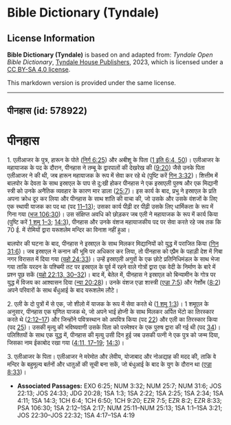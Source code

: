 # Bible Dictionary (Tyndale)

## License Information

**Bible Dictionary (Tyndale)** is based on and adapted from: _Tyndale Open Bible Dictionary_, [Tyndale House Publishers](https://tyndaleopenresources.com/), 2023, which is licensed under a [CC BY-SA 4.0 license](https://creativecommons.org/licenses/by-sa/4.0/legalcode.en).

This markdown version is provided under the same license.



--------------------------------

## पीनहास (id: 578922)

पीनहास
======

1\. एलीआजर के पुत्र, हारून के पोते ([निर्ग 6:25](https://ref.ly/Exod6:25)) और अबीशू के पिता ([1 इति 6:4, 50](https://ref.ly/1Chr6:4,1Chr6:50))। एलीआजर के महायाजक के पद के दौरान, पीनहास ने तम्बू के द्वारपालों की देखरेख की ([9:20](https://ref.ly/1Chr9:20)) जैसे उनके पिता एलीआजर ने की थी, जब हारून महायाजक के रूप में सेवा कर रहे थे (पुष्टि करें [गिन 3:32](https://ref.ly/Num3:32))। शित्तीम में बालपोर के देवता के साथ इस्राएल के पाप से दु:खी होकर पीनहास ने एक इस्राएली पुरुष और एक मिद्यानी स्त्री को उनके अनैतिक व्यवहार के कारण मार डाला ([25:7](https://ref.ly/Num25:7))। इस कार्य के बाद, प्रभु ने इस्राएल के प्रति अपना क्रोध दूर कर लिया और पीनहास के साथ शांति की वाचा की, जो उसके और उसके वंशजों के लिए एक स्थायी याजक का पद था (पद [11–13](https://ref.ly/Num25:11-Num25:13)); उसका कार्य पीढ़ी दर पीढ़ी उसके लिए धार्मिकता के रूप में गिना गया ([भज 106:30](https://ref.ly/Ps106:30))। उस संक्षिप्त अवधि को छोड़कर जब एली ने महायाजक के रूप में कार्य किया (पुष्टि करें [1 शमू 1–3](https://ref.ly/1Sam1:1-1Sam3:21); [14:3](https://ref.ly/1Sam14:3)), पीनहास और उनके वंशज महायाजकीय पद पर सेवा करते रहे जब तक कि 70 ई. में रोमियों द्वारा यरूशलेम मन्दिर का विनाश नहीं हुआ।

बालपोर की घटना के बाद, पीनहास ने इस्राएल के साथ मिलकर मिद्यानियों को युद्ध में पराजित किया ([गिन 31:6](https://ref.ly/Num31:6))। जब इस्राएल ने कनान की भूमि पर अधिकार कर लिया, तो पीनहास को एप्रैम के पहाड़ी देश में गिबा नगर विरासत में दिया गया ([यहो 24:33](https://ref.ly/Josh24:33))। उन्हें इस्राएली अगुवों के एक छोटे प्रतिनिधिमंडल के साथ भेजा गया ताकि यरदन के पश्चिमी तट पर इस्राएल के पूर्व में रहने वाले गोत्रों द्वारा एक वेदी के निर्माण के बारे में प्रश्न पूछ सकें ([यहो 22:13, 30–32](https://ref.ly/Josh22:13,Josh22:30-Josh22:32))। बाद में, बेतेल में, पीनहास ने इस्राएल को बिन्यामीन के गोत्र पर युद्ध में विजय का आश्वासन दिया ([न्या 20:28](https://ref.ly/Judg20:28))। उनके वंशज एज्रा शास्त्री ([एज्रा 7:5](https://ref.ly/Ezra7:5)) और गेर्शोम ([8:2](https://ref.ly/Ezra8:2)) अपने परिवारों के साथ बँधुआई के बाद यरूशलेम लौटे।

2\. एली के दो पुत्रों में से एक, जो शीलो में याजक के रूप में सेवा करते थे ([1 शमू 1:3](https://ref.ly/1Sam1:3))। 1 शमूएल के अनुसार, पीनहास एक घृणित याजक थे, जो अपने भाई होप्नी के साथ मिलकर अर्पित भेंटो का तिरस्कार करते थे ([2:12–17](https://ref.ly/1Sam2:12-1Sam2:17)) और जिन्होंने पवित्रस्थान को अपवित्र किया (पद [22](https://ref.ly/1Sam2:22)) और एली का तिरस्कार किया (पद [25](https://ref.ly/1Sam2:25))। उसकी मृत्यु की भविष्यवाणी उसके पिता को परमेश्वर के एक पुरुष द्वारा की गई थी (पद [34](https://ref.ly/1Sam2:34))। पलिश्तियों के साथ एक युद्ध में, पीनहास की मृत्यु उसी दिन हुई जब उसकी पत्नी ने एक पुत्र को जन्म दिया, जिसका नाम ईकाबोद रखा गया ([4:11, 17–19](https://ref.ly/1Sam4:11,1Sam4:17-1Sam4:19); [14:3](https://ref.ly/1Sam14:3))।

3\. एलीआजर के पिता। एलीआजर ने मरेमोत और लेवीय, योजाबाद और नोअद्याह की मदद की, ताकि वे मन्दिर के बहुमूल्य बर्तनों और धातुओं की सूची बना सकें, जो बंधुआई के बाद के युग के दौरान था ([एज्रा 8:33](https://ref.ly/Ezra8:33))। 

* **Associated Passages:** EXO 6:25; NUM 3:32; NUM 25:7; NUM 31:6; JOS 22:13; JOS 24:33; JDG 20:28; 1SA 1:3; 1SA 2:22; 1SA 2:25; 1SA 2:34; 1SA 4:11; 1SA 14:3; 1CH 6:4; 1CH 6:50; 1CH 9:20; EZR 7:5; EZR 8:2; EZR 8:33; PSA 106:30; 1SA 2:12–1SA 2:17; NUM 25:11–NUM 25:13; 1SA 1:1–1SA 3:21; JOS 22:30–JOS 22:32; 1SA 4:17–1SA 4:19

